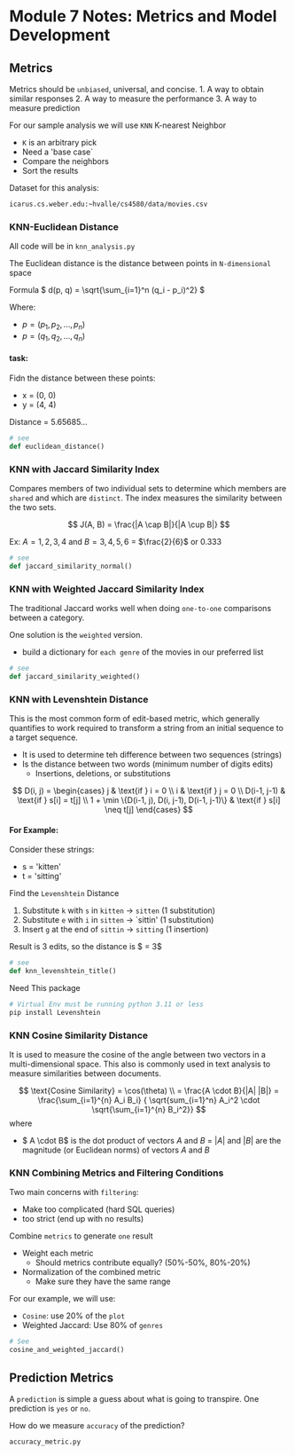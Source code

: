 # Module 7 Notes: Metrics and Model Development 

## Metrics

Metrics should be `unbiased`, universal, and concise.
    1. A way to obtain similar responses
    2. A way to measure the performance
    3. A way to measure prediction

For our sample analysis we will use `KNN` K-nearest Neighbor
- `K` is an arbitrary pick
- Need a 'base case`
- Compare the neighbors
- Sort the results 

Dataset for this analysis: 
``` bash
icarus.cs.weber.edu:~hvalle/cs4580/data/movies.csv
```

### KNN-Euclidean Distance

All code will be in `knn_analysis.py`

The Euclidean distance is the distance between points in `N-dimensional` space

Formula
$
d(p, q) = \sqrt{\sum_{i=1}^n (q_i - p_i)^2}
$

Where:
- $p = (p_1, p_2, \dots, p_n)$
- $p = (q_1, q_2, \dots, q_n)$

#### task:
Fidn the distance between these points:
- x = (0, 0)
- y = (4, 4)

Distance = 5.65685...

``` python
# see
def euclidean_distance()
```

### KNN with Jaccard Similarity Index
Compares members of two individual sets to determine which members are `shared` and which are `distinct`.
The index measures the similarity between the two sets.

$$
J(A, B) = \frac{|A \cap B|}{|A \cup B|}
$$

Ex: $A = {1, 2, 3, 4}$ and $B = {3, 4, 5, 6}$ = $\frac{2}{6}$ or $0.333$

``` python
# see
def jaccard_similarity_normal()
```

### KNN with Weighted Jaccard Similarity Index
The traditional Jaccard works well when doing `one-to-one` comparisons between a category.

One solution is the `weighted` version. 
- build a dictionary for `each genre` of the movies in our preferred list

``` python
# see
def jaccard_similarity_weighted()
```

### KNN with Levenshtein Distance
This is the most common form of edit-based metric, which generally quantifies to work required to transform
a string from an initial sequence to a target sequence.
- It is used to determine teh difference between two sequences (strings)
- Is the distance between two words (minimum number of digits edits)
    - Insertions, deletions, or substitutions

$$
D(i, j) =
\begin{cases}
j & \text{if } i = 0 \\
i & \text{if } j = 0 \\
D(i-1, j-1) & \text{if } s[i] = t[j] \\
1 + \min \{D(i-1, j), D(i, j-1), D(i-1, j-1)\} & \text{if } s[i] \neq t[j]
\end{cases}
$$

#### For Example:
Consider these strings:
- s = 'kitten'
- t = 'sitting'

Find the `Levenshtein` Distance
1. Substitute `k` with `s` in `kitten` -> `sitten` (1 substitution)
2. Substitute `e` with `i` in `sitten` -> `sittin' (1 substitution)
3. Insert `g` at the end of `sittin` -> `sitting` (1 insertion)

Result is 3 edits, so the distance is $ = 3$

``` python
# see
def knn_levenshtein_title()
```

Need This package
```bash
# Virtual Env must be running python 3.11 or less
pip install Levenshtein
```

### KNN Cosine Similarity Distance
It is used to measure the cosine of the angle between two vectors in a multi-dimensional space.
This also is commonly used in text analysis to measure similarities between documents.

$$
\text{Cosine Similarity} = \cos(\theta)  \\
= \frac{A \cdot B}{|A| |B|} 
= \frac{\sum_{i=1}^{n} A_i B_i} { \sqrt{sum_{i=1}^n} A_i^2 \cdot \sqrt{\sum_{i=1}^{n} B_i^2}}
$$
where
- $ A \cdot B$ is the dot product of vectors $A$ and $B$
= $|A|$ and $|B|$ are the magnitude (or Euclidean norms) of vectors $A$ and $B$

### KNN Combining Metrics and Filtering Conditions
Two main concerns with `filtering`:
- Make too complicated (hard SQL queries)
- too strict (end up with no results)

Combine `metrics` to generate `one` result
- Weight each metric
    - Should metrics contribute equally? (50%-50%, 80%-20%)
- Normalization of the combined metric
    - Make sure they have the same range 

For our example, we will use:
- `Cosine`: use 20% of the `plot`
- Weighted Jaccard: Use 80% of `genres`

```python
# See 
cosine_and_weighted_jaccard()
```
## Prediction Metrics

A `prediction` is simple a guess about what is going to transpire. One prediction is `yes` or `no`.

How do we measure `accuracy` of the prediction?

```python
accuracy_metric.py
```

